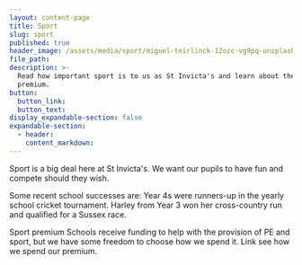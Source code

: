 ```yaml
---
layout: content-page
title: Sport
slug: sport
published: true
header_image: /assets/media/sport/miguel-teirlinck-12ozc-vg9pq-unsplash.jpg
file_path:
description: >-
  Read how important sport is to us as St Invicta's and learn about the sport
  premium.
button:
  button_link:
  button_text:
display_expandable-section: false
expandable-section:
  - header:
    content_markdown:
---
```

Sport is a big deal here at St Invicta's. We want our pupils to have fun and compete should they wish.

Some recent school successes are:
Year 4s were runners-up in the yearly school cricket tournament.
Harley from Year 3 won her cross-country run and qualified for a Sussex race.

Sport premium
Schools receive funding to help with the provision of PE and sport, but we have some freedom to choose how we spend it.
Link see how we spend our premium.